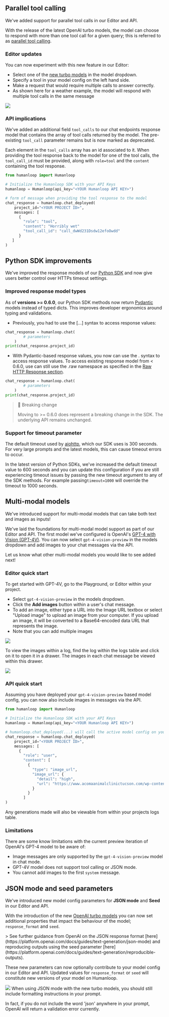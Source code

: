 ## Parallel tool calling

We've added support for parallel tool calls in our Editor and API.

With the release of the latest OpenAI turbo models, the model can choose to respond with more than one tool call for a given query; this is referred to as [parallel tool calling](https://platform.openai.com/docs/guides/function-calling/parallel-function-calling).

### Editor updates

You can now experiment with this new feature in our Editor:

- Select one of the [new turbo models](/api-reference/changelog#new-openai-turbos) in the model dropdown.
- Specify a tool in your model config on the left hand side.
- Make a request that would require multiple calls to answer correctly.
- As shown here for a weather example, the model will respond with multiple tool calls in the same message

<img src="../assets/images/d4d0e58-Screenshot_2023-11-21_at_01.03.07.png" />

### API implications

We've added an additional field `tool_calls` to our chat endpoints response model that contains the array of tool calls returned by the model. The pre-existing `tool_call` parameter remains but is now marked as deprecated.

Each element in the `tool_calls` array has an id associated to it. When providing the tool response back to the model for one of the tool calls, the `tool_call_id` must be provided, along with `role=tool` and the `content` containing the tool response.

```python
from humanloop import Humanloop

# Initialize the Humanloop SDK with your API Keys
humanloop = Humanloop(api_key="<YOUR Humanloop API KEY>")

# form of message when providing the tool response to the model
chat_response = humanloop.chat_deployed(
    project_id="<YOUR PROJECT ID>",
  	messages: [
      {
        "role": "tool",
        "content": "Horribly wet"
        "tool_call_id": "call_dwWd231Dsdw12efoOwdd"
      }
   ]
)
```

## Python SDK improvements

We've improved the response models of our [Python SDK](https://github.com/humanloop/humanloop-python#raw-http-response) and now give users better control over HTTPs timeout settings.

### Improved response model types

As of **versions >= 0.6.0**, our Python SDK methods now return [Pydantic](https://docs.pydantic.dev/latest/) models instead of typed dicts. This improves developer ergonomics around typing and validations.

- Previously, you had to use the [...] syntax to access response values:

```python
chat_response = humanloop.chat(
        # parameters
    )
print(chat_response.project_id)
```

- With Pydantic-based response values, you now can use the . syntax to access response values. To access existing response model from \< 0.6.0, use can still use the .raw namespace as specified in the [Raw HTTP Response section](https://github.com/humanloop/humanloop-python#raw-http-response).

```python
chat_response = humanloop.chat(
        # parameters
    )
print(chat_response.project_id)
```

> 🚧 Breaking change
>
> Moving to >= 0.6.0 does represent a breaking change in the SDK. The underlying API remains unchanged.

### Support for timeout parameter

The default timeout used by [aiohttp](https://docs.aiohttp.org/en/stable/), which our SDK uses is 300 seconds. For very large prompts and the latest models, this can cause timeout errors to occur.

In the latest version of Python SDKs, we've increased the default timeout value to 600 seconds and you can update this configuration if you are still experiencing timeout issues by passing the new timeout argument to any of the SDK methods. For example passing`timeout=1000` will override the timeout to 1000 seconds.

## Multi-modal models

We've introduced support for multi-modal models that can take both text and images as inputs!

We've laid the foundations for multi-modal model support as part of our Editor and API. The first model we've configured is OpenAI's [GPT-4 with Vision (GPT-4V)](https://platform.openai.com/docs/guides/vision/vision). You can now select `gpt-4-vision-preview` in the models dropdown and add images to your chat messages via the API.

Let us know what other multi-modal models you would like to see added next!

### Editor quick start

To get started with GPT-4V, go to the Playground, or Editor within your project.

- Select `gpt-4-vision-preview` in the models dropdown.
- Click the **Add images** button within a user's chat message.
- To add an image, either type a URL into the Image URL textbox or select "Upload image" to upload an image from your computer. If you upload an image, it will be converted to a Base64-encoded data URL that represents the image.
- Note that you can add multiple images

<img src="../assets/images/2fb89f3-Screenshot_2023-11-20_at_23.58.13.png" />

To view the images within a log, find the log within the logs table and click on it to open it in a drawer. The images in each chat message be viewed within this drawer.

<img src="../assets/images/65e2b11-Screenshot_2023-11-21_at_00.03.05.png" />

### API quick start

Assuming you have deployed your `gpt-4-vision-preview` based model config, you can now also include images in messages via the API.

```python
from humanloop import Humanloop

# Initialize the Humanloop SDK with your API Keys
humanloop = Humanloop(api_key="<YOUR Humanloop API KEY>")

# humanloop.chat_deployed(...) will call the active model config on your project.
chat_response = humanloop.chat_deployed(
    project_id="<YOUR PROJECT ID>",
  	messages: [
      {
        "role": "user",
        "content": [
          {
            "type": "image_url",
            "image_url": {
              "detail": "high",
              "url": "https://www.acomaanimalclinictucson.com/wp-content/uploads/2020/04/AdobeStock_288690671-scaled.jpeg"
            }
          }
        ]
)
```

Any generations made will also be viewable from within your projects logs table.

### Limitations

There are some know limitations with the current preview iteration of OpenAI's GPT-4 model to be aware of:

- Image messages are only supported by the `gpt-4-vision-preview` model in chat mode.
- GPT-4V model does not support tool calling or JSON mode.
- You cannot add images to the first `system` message.

## JSON mode and seed parameters

We've introduced new model config parameters for **JSON mode** and **Seed** in our Editor and API.

With the introduction of the new [OpenAI turbo models](https://docs.humanloop.com/changelog/gpt4-turbo-preview) you can now set additional properties that impact the behaviour of the model; `response_format` and `seed`.

<Note title="Further details"> 
> 
See further guidance from OpenAI on the JSON response format [here](https://platform.openai.com/docs/guides/text-generation/json-mode) and reproducing outputs using the seed parameter [here](https://platform.openai.com/docs/guides/text-generation/reproducible-outputs).
</Note>

These new parameters can now optionally contribute to your model config in our Editor and API. Updated values for `response_format` or `seed` will constitute new versions of your model on Humanloop.

<img src="../assets/images/de41b2b-Screenshot_2023-11-21_at_00.49.32.png" />

<Warning title="JSON mode prompts">
When using JSON mode with the new turbo models, you should still include formatting instructions in your prompt.

In fact, if you do not include the word 'json' anywhere in your prompt, OpenAI will return a validation error currently.
</Warning>

